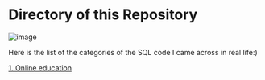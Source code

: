 # Directory of this Repository
![image](https://user-images.githubusercontent.com/115468123/195161525-9711af17-c548-4483-9fa8-7344991f4815.png)

Here is the list of the categories of the SQL code I came across in real life:)

[1. Online education](https://github.com/JosieChow/SQL-Codes/blob/a012f68b92842e2a45b5277f243ead9d8734a7a1/Online%20Education)
